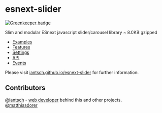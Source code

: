 # esnext-slider

[![Greenkeeper badge](https://badges.greenkeeper.io/iantsch/esnext-slider.svg)](https://greenkeeper.io/)

Slim and modular ESnext javascript slider/carousel library ~ 8.0KB gzipped

* [Examples](https://iantsch.github.io/esnext-slider/#examples)
* [Features](https://iantsch.github.io/esnext-slider/#features)
* [Settings](https://iantsch.github.io/esnext-slider/#settings)
* [API](https://iantsch.github.io/esnext-slider/#api)
* [Events](https://iantsch.github.io/esnext-slider/#events)

Please visit [iantsch.github.io/esnext-slider](https://iantsch.github.io/esnext-slider#tldr) for further information.

## Contributors

[@iantsch](https://twitter.com/iantsch) - [web developer](https://mbt.wien) behind this and other projects.<br>
[@matthiasdorer](https://twitter.com/matthiasdorer)

